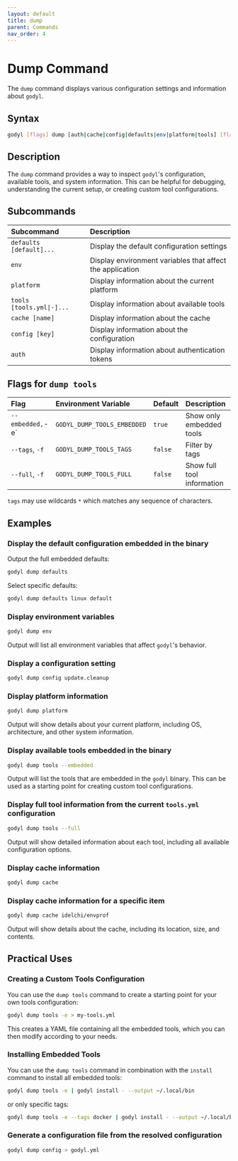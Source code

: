 ```yaml
---
layout: default
title: dump
parent: Commands
nav_order: 4
---
```


# Dump Command

The `dump` command displays various configuration settings and information about `godyl`.

## Syntax

```sh
godyl [flags] dump [auth|cache|config|defaults|env|platform|tools] [flags]
```

## Description

The `dump` command provides a way to inspect `godyl`'s configuration, available tools, and system information. This can be helpful for debugging, understanding the current setup, or creating custom tool configurations.

## Subcommands

| Subcommand                | Description                                               |
| :------------------------ | :-------------------------------------------------------- |
| `defaults [default]...`   | Display the default configuration settings                |
| `env`                     | Display environment variables that affect the application |
| `platform`                | Display information about the current platform            |
| `tools [tools.yml\|-]...` | Display information about available tools                 |
| `cache [name]`            | Display information about the cache                       |
| `config [key]`            | Display information about the configuration               |
| `auth`                    | Display information about authentication tokens           |

## Flags for `dump tools`

| Flag             | Environment Variable        | Default | Description                |
| :--------------- | :-------------------------- | :------ | :------------------------- |
| `--embedded,`-e` | `GODYL_DUMP_TOOLS_EMBEDDED` | `true`  | Show only embedded tools   |
| `--tags`, `-f`   | `GODYL_DUMP_TOOLS_TAGS`     | `false` | Filter by tags             |
| `--full`, `-f`   | `GODYL_DUMP_TOOLS_FULL`     | `false` | Show full tool information |

`tags` may use wildcards `*` which matches any sequence of characters.

## Examples

### Display the default configuration embedded in the binary

Output the full embedded defaults:

```sh
godyl dump defaults
```

Select specific defaults:

```sh
godyl dump defaults linux default
```

### Display environment variables

```sh
godyl dump env
```

Output will list all environment variables that affect `godyl`'s behavior.

### Display a configuration setting

```sh
godyl dump config update.cleanup
```

### Display platform information

```sh
godyl dump platform
```

Output will show details about your current platform, including OS, architecture, and other system information.

### Display available tools embedded in the binary

```sh
godyl dump tools --embedded
```

Output will list the tools that are embedded in the `godyl` binary. This can be used as a starting point for creating custom tool configurations.

### Display full tool information from the current `tools.yml` configuration

```sh
godyl dump tools --full
```

Output will show detailed information about each tool, including all available configuration options.

### Display cache information

```sh
godyl dump cache
```

### Display cache information for a specific item

```sh
godyl dump cache idelchi/envprof
```

Output will show details about the cache, including its location, size, and contents.

## Practical Uses

### Creating a Custom Tools Configuration

You can use the `dump tools` command to create a starting point for your own tools configuration:

```sh
godyl dump tools -e > my-tools.yml
```

This creates a YAML file containing all the embedded tools, which you can then modify according to your needs.

### Installing Embedded Tools

You can use the `dump tools` command in combination with the `install` command to install all embedded tools:

```sh
godyl dump tools -e | godyl install - --output ~/.local/bin
```

or only specific tags:

```sh
godyl dump tools -e --tags docker | godyl install - --output ~/.local/bin
```

### Generate a configuration file from the resolved configuration

```sh
godyl dump config > godyl.yml
```

